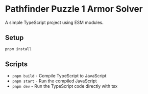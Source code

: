 # Pathfinder Puzzle 1 Armor Solver

A simple TypeScript project using ESM modules.

## Setup

```bash
pnpm install
```

## Scripts

- `pnpm build` - Compile TypeScript to JavaScript
- `pnpm start` - Run the compiled JavaScript
- `pnpm dev` - Run the TypeScript code directly with tsx